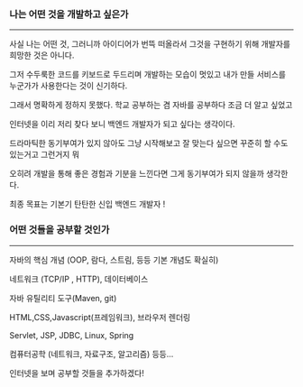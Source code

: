

### 나는 어떤 것을 개발하고 싶은가
--- 

사실 나는 어떤 것, 그러니까 아이디어가 번뜩 떠올라서 그것을 구현하기 위해 개발자를 희망한 것은 아니다.  

그저 수두룩한 코드를 키보드로 두드리며 개발하는 모습이 멋있고 내가 만들 서비스를 누군가가 사용한다는 것이 신기하다.  

그래서 명확하게 정하지 못했다. 학교 공부하는 겸 자바를 공부하다 조금 더 알고 싶었고  

인터넷을 이리 저리 찾다 보니 백엔드 개발자가 되고 싶다는 생각이다.  

드라마틱한 동기부여가 있지 않아도 그냥 시작해보고 잘 맞는다 싶으면 꾸준히 할 수도 있는거고 그런거지 뭐  

오히려 개발을 통해 좋은 경험과 기분을 느낀다면 그게 동기부여가 되지 않을까 생각한다.  

최종 목표는 기본기 탄탄한 신입 백엔드 개발자 !  

### 어떤 것들을 공부할 것인가
--- 

자바의 핵심 개념 (OOP, 람다, 스트림, 등등 기본 개념도 확실히)    

네트워크 (TCP/IP , HTTP), 데이터베이스

자바 유틸리티 도구(Maven, git)  

HTML,CSS,Javascript(프레임워크), 브라우저 렌더링

Servlet, JSP, JDBC, Linux, Spring  

컴퓨터공학 (네트워크, 자료구조, 알고리즘) 등등...  

인터넷을 보며 공부할 것들을 추가하겠다!



